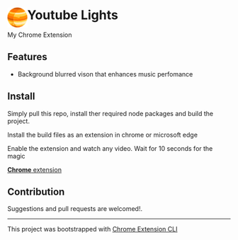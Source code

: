 # <img src="public/icons/icon_48.png" width="45" align="left"> Youtube Lights

My Chrome Extension

## Features

- Background blurred vison that enhances music perfomance

## Install

Simply pull this repo, install ther required node packages and build the project.

Install the build files as an extension in chrome or microsoft edge

Enable the extension and watch any video. Wait for 10 seconds for the magic



[**Chrome** extension]() <!-- TODO: Add chrome extension link inside parenthesis -->

## Contribution

Suggestions and pull requests are welcomed!.

---

This project was bootstrapped with [Chrome Extension CLI](https://github.com/dutiyesh/chrome-extension-cli)

